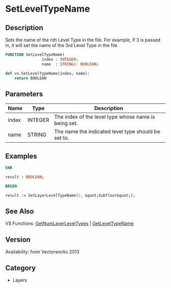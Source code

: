 # SetLevelTypeName

## Description
Sets the name of the nth Level Type in the file. For example, if 3 is passed in, it will set the name of the 3rd Level Type in the file.

```pascal
FUNCTION SetLevelTypeName(
				index : INTEGER;
				name  : STRING): BOOLEAN;
```

```python
def vs.SetLevelTypeName(index, name):
    return BOOLEAN
```

## Parameters
|Name|Type|Description|
|---|---|---|
|index|INTEGER|The index of the level type whose name is being set.|
|name|STRING|The name the indicated level type should be set to.|

## Examples
```pascal
VAR

result : BOOLEAN;

BEGIN

result := SetLayerLevelTypeName(2, &quot;Subfloor&quot;);
```

## See Also
VS Functions:
[GetNumLayerLevelTypes](GetNumLayerLevelTypes.md) 
| [GetLevelTypeName](GetLevelTypeName.md)

## Version
Availability: from Vectorworks 2013

## Category
* Layers

